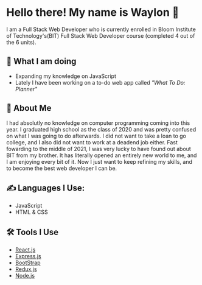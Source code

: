 # Hello there! My name is Waylon 👋
I am a Full Stack Web Developer who is currently enrolled in Bloom Institute of Technology's(BIT) Full Stack Web Developer course (completed 4 out of the 6 units).

## :walking: What I am doing
- Expanding my knowledge on JavaScript
- Lately I have been working on a to-do web app called _"What To Do: Planner"_

## :seedling: About Me
I had absolutly no knowledge on computer programming coming into this year. I graduated high school as the class of 2020 and was pretty confused on what I was going to do afterwards. I did not want to take a loan to go college, and I also did not want to work at a deadend job either. Fast fowarding to the middle of 2021, I was very lucky to have found out about BIT from my brother. It has literally opened an entirely new world to me, and I am enjoying every bit of it. Now I just want to keep refining my skills, and to become the best web developer I can be.

## :writing_hand: Languages I Use:
- JavaScript
- HTML & CSS

## :hammer_and_wrench: Tools I Use
- [React.js](https://reactjs.org/)
- [Express.js](https://expressjs.com/)
- [BootStrap](https://getbootstrap.com/)
- [Redux.js](https://redux.js.org/)
- [Node.js](https://nodejs.org/)

<!--
**DoctorWayWay/doctorwayway** is a ✨ _special_ ✨ repository because its `README.md` (this file) appears on your GitHub profile.

Here are some ideas to get you started:

- 🔭 I’m currently working on ...
- 🌱 I’m currently learning ...
- 👯 I’m looking to collaborate on ...
- 🤔 I’m looking for help with ...
- 💬 Ask me about ...
- 📫 How to reach me: ...
- 😄 Pronouns: ...
- ⚡ Fun fact: ...
-->
